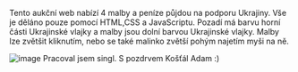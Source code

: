 Tento aukční web nabízí 4 malby a peníze půjdou na podporu Ukrajiny. Vše je děláno pouze pomocí HTML,CSS a JavaScriptu.
Pozadí má barvu horní části Ukrajinské vlajky a malby jsou dolní barvou Ukrajinské vlajky. Malby lze zvětšit kliknutím, nebo se také malinko zvětší pohým najetím myši na ně.

![image](https://user-images.githubusercontent.com/92873657/159767508-ea25efe1-3e3b-409e-a308-9c1087bfe478.png)
Pracoval jsem singl. S pozdrvem Košťál Adam :)
